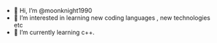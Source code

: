 - 👋 Hi, I’m @moonknight1990
- 👀 I’m interested in learning new coding languages , new technologies etc
- 🌱 I’m currently learning c++.
